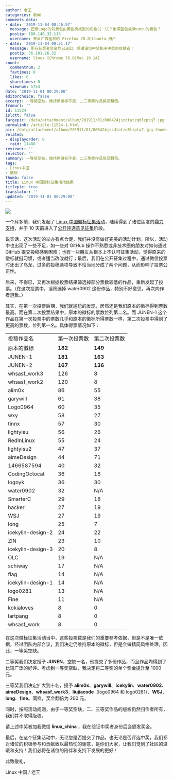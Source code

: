 ```yaml
---
author: 老王
categories: 新闻
comments_data:
- date: '2019-11-04 08:46:57'
  message: 把原Logo的背景色由黑色换成别的彩色试一试？象深蓝色或Ubuntu的紫色？
  postip: 180.140.32.113
  username: 来自广西桂林的 Firefox 70.0|Ubuntu 用户
- date: '2019-11-04 08:51:17'
  message: 所有获奖者奖金均已送出，感谢诸位中奖和未中奖的贡献者！
  postip: 36.101.26.32
  username: linux [Chrome 78.0|Mac 10.14]
count:
  commentnum: 2
  favtimes: 0
  likes: 0
  sharetimes: 0
  viewnum: 5754
date: '2019-11-01 00:29:00'
editorchoice: false
excerpt: 一等奖空缺，维持原徽标不变，二三等奖作品奖品翻倍。
fromurl: ''
id: 11524
islctt: false
largepic: /data/attachment/album/201911/01/000424jszdtatzq0lzptq7.jpg
permalink: /article-11524-1.html
pic: /data/attachment/album/201911/01/000424jszdtatzq0lzptq7.jpg.thumb.jpg
related:
- displayorder: 0
  raid: 11488
reviewer: ''
selector: ''
summary: 一等奖空缺，维持原徽标不变，二三等奖作品奖品翻倍。
tags:
- Linux中国
- 徽标
thumb: false
title: Linux 中国徽标征集活动结果
titlepic: true
translator: ''
updated: '2019-11-01 00:29:00'
---
```


![](/data/attachment/album/201911/01/000424jszdtatzq0lzptq7.jpg)


一个月多前，我们发起了 [Linux 中国徽标征集活动](/article-11363-1.html)，陆续得到了诸位朋友的[鼎力支持](/article-11407-1.html)，并于 10 天前进入了[公开评选意见征集](/article-11488-1.html)阶段。


说实话，这次活动的举办有点仓促，我们并没有做好完美的活动计划。所以，活动中也出现了一些不足，如一些对 GitHub 操作不熟悉或非技术圈的朋友对如何通过 GitHub 提交投稿感到困难；也有一些朋友从根本上不认可征集活动，觉得原来的徽标就挺习惯，或者适当改改就行；最后，我们在公开征集过程中，通过微信投票时还出了乌龙，过多的投稿选项导致不恰当地分成了两个问题，从而影响了投票公正性。


后来，不得已，又再次根据投票结果筛选掉部分票数较低的作品，重新发起了投票。（在这次投票中，误筛选掉 water0902 这份作品，特别不好意思，再次向作者道歉。）


其实，在第一次投票后期，我们就尴尬的发现，居然还是我们原本的徽标得到票数最高。而在第二次投票结果中，原本的徽标的票数位列第二名。而 JUNEN-1 这个作品在第一次投票中的票数几乎和原本的徽标所得票数一样，第二次投票中得到了更高的票数，位列第一名。具体得票情况如下：




|  |  |  |
| --- | --- | --- |
| 投稿作品名 | 第一次投票数  | 第二次投票数 |
| 原本的徽标 | **182** | **149** |
| JUNEN-1 | **181** | **163** |
| JUNEN-2 | **167** | **136** |
| whsasf\_work3 | 126 | 8 |
| whsasf\_work2 | 120 | 8 |
| alim0x | 86 | 55 |
| garywill | 61 | 38 |
| Logo0964 | 60 | 35 |
| wxy | 58 | 27 |
| tinnx | 57 | 30 |
| lightyisu | 56 | 26 |
| RedInLinux | 55 | 24 |
| lightyisu2 | 47 | 37 |
| aimeDesign | 44 | 71 |
| 1466587594 | 40 | 32 |
| CodingOctocat | 36 | 16 |
| logoyk | 36 | 30 |
| water0902 | 32 | N/A |
| SmarterC | 29 | 18 |
| hacker | 27 | 19 |
| WSJ | 27 | 19 |
| long | 25 | 7 |
| icekylin-design-2 | 24 | 22 |
| ZIN | 23 | 10 |
| icekylin-design-3 | 20 | 8 |
| OLC | 19 | N/A |
| schiway | 17 | N/A |
| flag | 14 | N/A |
| icekylin-design-1 | 14 | N/A |
| logo0281 | 13 | N/A |
| Fine | 11 | N/A |
| kokialoves | 8 | 0 |
| lartpang | 8 | 0 |
| whsasf\_work | 8 | 0 |


在这次徽标征集活动当中，这些投票数是我们的重要参考依据，但是不是唯一依据，经过团队内部合议，我们决定仍维持原本的徽标，但是会做精简风格处理。因此，一等奖空缺。


二等奖我们决定授予 **JUNEN**，空缺一名，他提交了多份作品，而且作品均得到了比较广泛的好评。考虑到一等奖空缺，我决定将二等奖的单个奖金提升至 1000 元。


三等奖我们决定扩大到十名，授予 **alim0x**、**garywill**、**icekylin**、**water0902**、**aimeDesign**、**whsasf\_work3**、**liujiacode**（logo0964 和 logo0281）、**WSJ**、**long**、**fine**。同样，奖金翻倍为 200 元。


同时，按照活动规则，由于一等奖空缺，二、三等奖作品的版权仍然归作者所有，我们并不取得版权。


请上述中奖者加我微信 **linux\_china** ，我在验证中奖者身份后会颁发奖金。


最后，在这个征集活动中，无论您是否提交了作品，也无论是否评选中奖，我们都对诸位的积极参与和贡献致以最热忱的谢意，是你们大家，让我们觉到了社区的温暖和支持！我们必将在诸位的陪伴和支持下发展的更好！


此致敬礼，


Linux 中国 / 老王